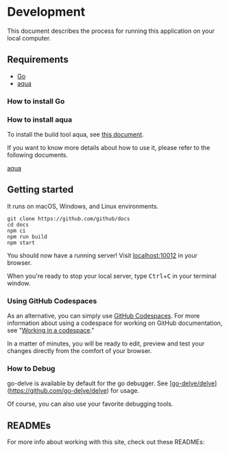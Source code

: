 # Development

This document describes the process for running this application on your local computer.

## Requirements
- [Go](#how-to-install-go)
- [aqua](#how-to-install-aqua)

### How to install Go

### How to install aqua

To install the build tool aqua, see [this document](https://aquaproj.github.io/docs/install).

If you want to know more details about how to use it, please refer to the following documents.

[aqua](https://aquaproj.github.io/docs/tutorial)

## Getting started

It runs on macOS, Windows, and Linux environments.

```shell
git clone https://github.com/github/docs
cd docs
npm ci
npm run build
npm start
```

You should now have a running server! Visit [localhost:10012](http://localhost:10012) in your browser.

When you're ready to stop your local server, type <kbd>Ctrl</kbd>+<kbd>C</kbd> in your terminal window.

### Using GitHub Codespaces

As an alternative, you can simply use [GitHub Codespaces](https://docs.github.com/en/codespaces/overview). For more information about using a codespace for working on GitHub documentation, see "[Working in a codespace](https://docs.github.com/en/contributing/setting-up-your-environment-to-work-on-github-docs/working-on-github-docs-in-a-codespace)."

In a matter of minutes, you will be ready to edit, preview and test your changes directly from the comfort of your browser.

### How to Debug

go-delve is available by default for the go debugger.
See [[go-delve/delve](https://github.com/go-delve/delve)](https://github.com/go-delve/delve) for usage.

Of course, you can also use your favorite debugging tools.

## READMEs

For more info about working with this site, check out these READMEs:
